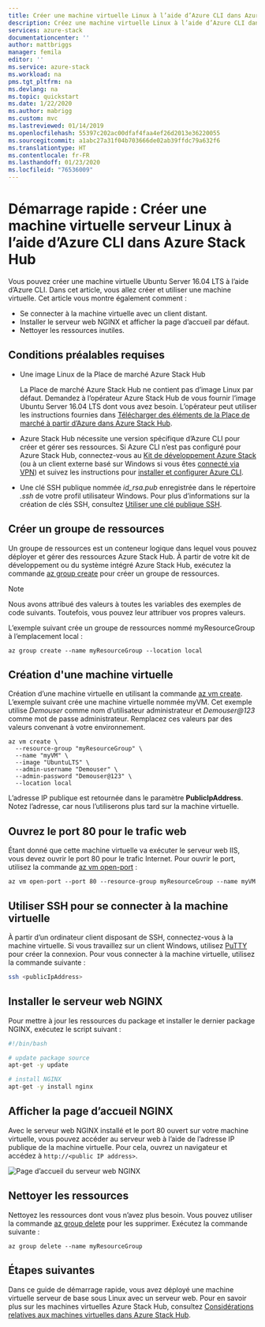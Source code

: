 ```yaml
---
title: Créer une machine virtuelle Linux à l’aide d’Azure CLI dans Azure Stack Hub | Microsoft Docs
description: Créez une machine virtuelle Linux à l’aide d’Azure CLI dans Azure Stack Hub.
services: azure-stack
documentationcenter: ''
author: mattbriggs
manager: femila
editor: ''
ms.service: azure-stack
ms.workload: na
pms.tgt_pltfrm: na
ms.devlang: na
ms.topic: quickstart
ms.date: 1/22/2020
ms.author: mabrigg
ms.custom: mvc
ms.lastreviewed: 01/14/2019
ms.openlocfilehash: 55397c202ac00dfaf4faa4ef26d2013e36220055
ms.sourcegitcommit: a1abc27a31f04b703666de02ab39ffdc79a632f6
ms.translationtype: HT
ms.contentlocale: fr-FR
ms.lasthandoff: 01/23/2020
ms.locfileid: "76536009"
---
```

# <a name="quickstart-create-a-linux-server-vm-by-using-the-azure-cli-in-azure-stack-hub"></a>Démarrage rapide : Créer une machine virtuelle serveur Linux à l’aide d’Azure CLI dans Azure Stack Hub

Vous pouvez créer une machine virtuelle Ubuntu Server 16.04 LTS à l’aide d’Azure CLI. Dans cet article, vous allez créer et utiliser une machine virtuelle. Cet article vous montre également comment :

* Se connecter à la machine virtuelle avec un client distant.
* Installer le serveur web NGINX et afficher la page d’accueil par défaut.
* Nettoyer les ressources inutiles.

## <a name="prerequisites"></a>Conditions préalables requises

* Une image Linux de la Place de marché Azure Stack Hub

   La Place de marché Azure Stack Hub ne contient pas d’image Linux par défaut. Demandez à l’opérateur Azure Stack Hub de vous fournir l’image Ubuntu Server 16.04 LTS dont vous avez besoin. L’opérateur peut utiliser les instructions fournies dans [Télécharger des éléments de la Place de marché à partir d’Azure dans Azure Stack Hub](../operator/azure-stack-download-azure-marketplace-item.md).

* Azure Stack Hub nécessite une version spécifique d’Azure CLI pour créer et gérer ses ressources. Si Azure CLI n’est pas configuré pour Azure Stack Hub, connectez-vous au [Kit de développement Azure Stack](../asdk/asdk-connect.md#connect-to-azure-stack-using-rdp) (ou à un client externe basé sur Windows si vous êtes [connecté via VPN](../asdk/asdk-connect.md#connect-to-azure-stack-using-vpn)) et suivez les instructions pour [installer et configurer Azure CLI](azure-stack-version-profiles-azurecli2.md).

* Une clé SSH publique nommée *id_rsa.pub* enregistrée dans le répertoire *.ssh* de votre profil utilisateur Windows. Pour plus d’informations sur la création de clés SSH, consultez [Utiliser une clé publique SSH](azure-stack-dev-start-howto-ssh-public-key.md).

## <a name="create-a-resource-group"></a>Créer un groupe de ressources

Un groupe de ressources est un conteneur logique dans lequel vous pouvez déployer et gérer des ressources Azure Stack Hub. À partir de votre kit de développement ou du système intégré Azure Stack Hub, exécutez la commande [az group create](/cli/azure/group#az-group-create) pour créer un groupe de ressources.

> [!NOTE]
> Nous avons attribué des valeurs à toutes les variables des exemples de code suivants. Toutefois, vous pouvez leur attribuer vos propres valeurs.

L’exemple suivant crée un groupe de ressources nommé myResourceGroup à l’emplacement local : 

```cli
az group create --name myResourceGroup --location local
```

## <a name="create-a-virtual-machine"></a>Création d'une machine virtuelle

Création d’une machine virtuelle en utilisant la commande [az vm create](/cli/azure/vm#az-vm-create). L’exemple suivant crée une machine virtuelle nommée myVM. Cet exemple utilise *Demouser* comme nom d’utilisateur administrateur et *Demouser@123* comme mot de passe administrateur. Remplacez ces valeurs par des valeurs convenant à votre environnement.

```cli
az vm create \
  --resource-group "myResourceGroup" \
  --name "myVM" \
  --image "UbuntuLTS" \
  --admin-username "Demouser" \
  --admin-password "Demouser@123" \
  --location local
```

L’adresse IP publique est retournée dans le paramètre **PublicIpAddress**. Notez l’adresse, car nous l’utiliserons plus tard sur la machine virtuelle.

## <a name="open-port-80-for-web-traffic"></a>Ouvrez le port 80 pour le trafic web

Étant donné que cette machine virtuelle va exécuter le serveur web IIS, vous devez ouvrir le port 80 pour le trafic Internet. Pour ouvrir le port, utilisez la commande [az vm open-port](/cli/azure/vm) : 

```cli
az vm open-port --port 80 --resource-group myResourceGroup --name myVM
```

## <a name="use-ssh-to-connect-to-the-virtual-machine"></a>Utiliser SSH pour se connecter à la machine virtuelle

À partir d’un ordinateur client disposant de SSH, connectez-vous à la machine virtuelle. Si vous travaillez sur un client Windows, utilisez [PuTTY](https://www.putty.org/) pour créer la connexion. Pour vous connecter à la machine virtuelle, utilisez la commande suivante :

```bash
ssh <publicIpAddress>
```

## <a name="install-the-nginx-web-server"></a>Installer le serveur web NGINX

Pour mettre à jour les ressources du package et installer le dernier package NGINX, exécutez le script suivant :

```bash
#!/bin/bash

# update package source
apt-get -y update

# install NGINX
apt-get -y install nginx
```

## <a name="view-the-nginx-welcome-page"></a>Afficher la page d’accueil NGINX

Avec le serveur web NGINX installé et le port 80 ouvert sur votre machine virtuelle, vous pouvez accéder au serveur web à l’aide de l’adresse IP publique de la machine virtuelle. Pour cela, ouvrez un navigateur et accédez à ```http://<public IP address>```.

![Page d’accueil du serveur web NGINX](./media/azure-stack-quick-create-vm-linux-cli/nginx.png)

## <a name="clean-up-resources"></a>Nettoyer les ressources

Nettoyez les ressources dont vous n’avez plus besoin. Vous pouvez utiliser la commande [az group delete](/cli/azure/group#az-group-delete) pour les supprimer. Exécutez la commande suivante :

```cli
az group delete --name myResourceGroup
```

## <a name="next-steps"></a>Étapes suivantes

Dans ce guide de démarrage rapide, vous avez déployé une machine virtuelle serveur de base sous Linux avec un serveur web. Pour en savoir plus sur les machines virtuelles Azure Stack Hub, consultez [Considérations relatives aux machines virtuelles dans Azure Stack Hub](azure-stack-vm-considerations.md).
